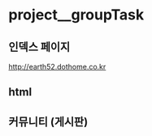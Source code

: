# project__groupTask     

## 인덱스 페이지       
http://earth52.dothome.co.kr      

## html     

## 커뮤니티 (게시판)     
